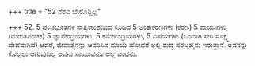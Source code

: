 +++
title = "52 ನೆರವಿ ಬೇರೊನ್ದಿಲ್ಲ"

+++
52. 5 ಪಂಚಭೂತಗಳ ಸಾತ್ವಿಕಾಂಶದಿಂದ ಕೂಡಿದ 5 ಅಂತಃಕರಣಗಳು (ಕರಣ) 5 ವಾಯುಗಳು (ಮರುತಪಂಚಕ) 5 ಜ್ಞಾನೇಂದ್ರಿಯಗಳು, 5 ಕರ್ಮೇಂದ್ರಿಯಗಳು, 5 ವಿಷಯಗಳು (ಒಂದಾಗಿ ಸೇರಿ ಸೂಕ್ಷ್ಮ ದೇಹವಾಗಿದೆ) ಆದರೆ, ಜೀವಾತ್ಮನನ್ನು ಆವರಿಸಿದ ಮಾಯೆ ಹೋದರೆ ಅಲ್ಲಿ ಶುದ್ಧ ಪರಬ್ರಹ್ಮನು ಇರುತ್ತಾನೆ. ಅವನನ್ನು ಕೊಲ್ಲಲು ಆಗುವುದಿಲ್ಲ ಅವನು ಸಾಯುವನೂ ಅಲ್ಲ ಎಂದನು.